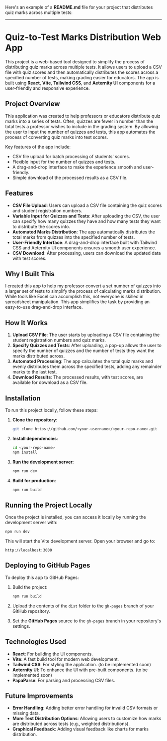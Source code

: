 Here's an example of a **README.md** file for your project that distributes quiz marks across multiple tests:

---

# Quiz-to-Test Marks Distribution Web App

This project is a web-based tool designed to simplify the process of distributing quiz marks across multiple tests. It allows users to upload a CSV file with quiz scores and then automatically distributes the scores across a specified number of tests, making grading easier for educators. The app is built using **React**, **Vite**, **Tailwind CSS**, and **Aeternity UI** components for a user-friendly and responsive experience.

## Project Overview

This application was created to help professors or educators distribute quiz marks into a series of tests. Often, quizzes are fewer in number than the total tests a professor wishes to include in the grading system. By allowing the user to input the number of quizzes and tests, this app automates the process of converting quiz marks into test scores. 

Key features of the app include:
- CSV file upload for batch processing of students' scores.
- Flexible input for the number of quizzes and tests.
- A drag-and-drop interface to make the experience smooth and user-friendly.
- Simple download of the processed results as a CSV file.

## Features

- **CSV File Upload**: Users can upload a CSV file containing the quiz scores and student registration numbers.
- **Variable Input for Quizzes and Tests**: After uploading the CSV, the user can specify how many quizzes they have and how many tests they want to distribute the scores into.
- **Automated Marks Distribution**: The app automatically distributes the total marks from quizzes into the specified number of tests.
- **User-Friendly Interface**: A drag-and-drop interface built with Tailwind CSS and Aeternity UI components ensures a smooth user experience.
- **CSV Download**: After processing, users can download the updated data with test scores.

## Why I Built This

I created this app to help my professor convert a set number of quizzes into a larger set of tests to simplify the process of calculating marks distribution. While tools like Excel can accomplish this, not everyone is skilled in spreadsheet manipulation. This app simplifies the task by providing an easy-to-use drag-and-drop interface.

## How It Works

1. **Upload CSV File**: The user starts by uploading a CSV file containing the student registration numbers and quiz marks.
2. **Specify Quizzes and Tests**: After uploading, a pop-up allows the user to specify the number of quizzes and the number of tests they want the marks distributed across.
3. **Automated Processing**: The app calculates the total quiz marks and evenly distributes them across the specified tests, adding any remainder marks to the last test.
4. **Download Results**: The processed results, with test scores, are available for download as a CSV file.

## Installation

To run this project locally, follow these steps:

1. **Clone the repository**:
   ```bash
   git clone https://github.com/<your-username>/<your-repo-name>.git
   ```

2. **Install dependencies**:
   ```bash
   cd <your-repo-name>
   npm install
   ```

3. **Run the development server**:
   ```bash
   npm run dev
   ```

4. **Build for production**:
   ```bash
   npm run build
   ```

## Running the Project Locally

Once the project is installed, you can access it locally by running the development server with:

```bash
npm run dev
```

This will start the Vite development server. Open your browser and go to:

```
http://localhost:3000
```

## Deploying to GitHub Pages

To deploy this app to GitHub Pages:

1. Build the project:
   ```bash
   npm run build
   ```

2. Upload the contents of the `dist` folder to the `gh-pages` branch of your GitHub repository.

3. Set the **GitHub Pages** source to the `gh-pages` branch in your repository's settings.

## Technologies Used

- **React**: For building the UI components.
- **Vite**: A fast build tool for modern web development.
- **Tailwind CSS**: For styling the application. (to be implemented soon)
- **Aeternity UI**: To enhance the UI with pre-built components. (to be implemented soon)
- **PapaParse**: For parsing and processing CSV files.

## Future Improvements

- **Error Handling**: Adding better error handling for invalid CSV formats or missing data.
- **More Test Distribution Options**: Allowing users to customize how marks are distributed across tests (e.g., weighted distributions).
- **Graphical Feedback**: Adding visual feedback like charts for marks distribution.

